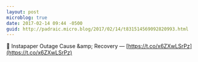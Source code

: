 ```yaml
---
layout: post
microblog: true
date: 2017-02-14 09:44 -0500
guid: http://padraic.micro.blog/2017/02/14/t831514569092820993.html
---
```

🔗 Instapaper Outage Cause &amp;amp; Recovery — [https://t.co/x6ZXwLSrPz](https://t.co/x6ZXwLSrPz)
